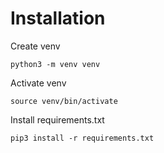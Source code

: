 # Installation 
Create venv 
```angular2html
python3 -m venv venv
```
Activate venv
```angular2html
source venv/bin/activate
```
Install requirements.txt
```angular2html
pip3 install -r requirements.txt
```